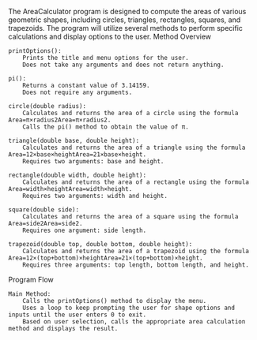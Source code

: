 The AreaCalculator program is designed to compute the areas of various geometric shapes, including circles, triangles, rectangles, squares, and trapezoids. The program will utilize several methods to perform specific calculations and display options to the user.
Method Overview

    printOptions():
        Prints the title and menu options for the user.
        Does not take any arguments and does not return anything.

    pi():
        Returns a constant value of 3.14159.
        Does not require any arguments.

    circle(double radius):
        Calculates and returns the area of a circle using the formula Area=π×radius2Area=π×radius2.
        Calls the pi() method to obtain the value of π.

    triangle(double base, double height):
        Calculates and returns the area of a triangle using the formula Area=12×base×heightArea=21​×base×height.
        Requires two arguments: base and height.

    rectangle(double width, double height):
        Calculates and returns the area of a rectangle using the formula Area=width×heightArea=width×height.
        Requires two arguments: width and height.

    square(double side):
        Calculates and returns the area of a square using the formula Area=side2Area=side2.
        Requires one argument: side length.

    trapezoid(double top, double bottom, double height):
        Calculates and returns the area of a trapezoid using the formula Area=12×(top+bottom)×heightArea=21​×(top+bottom)×height.
        Requires three arguments: top length, bottom length, and height.

Program Flow

    Main Method:
        Calls the printOptions() method to display the menu.
        Uses a loop to keep prompting the user for shape options and inputs until the user enters 0 to exit.
        Based on user selection, calls the appropriate area calculation method and displays the result.

